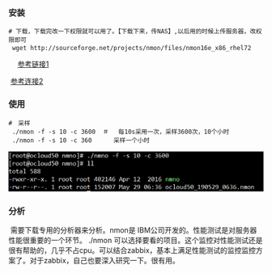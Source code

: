 ### 安装

```shell
# 下载，下载完改一下权限就可以用了。【下载下来，传NAS】,以后用的时候上传服务器，改权限即可
 wget http://sourceforge.net/projects/nmon/files/nmon16e_x86_rhel72
```

　  [参考链接1](https://blog.csdn.net/w4187402/article/details/90203789)

​      [参考连接2](https://www.cnblogs.com/wnfindbug/p/5719181.html)

### 使用

```shell
#　采样
 ./nmon -f -s 10 -c 3600  ＃　 每10s采用一次，采样3600次，10个小时
 ./nmon -f -s 10 -c 360      采样一个小时
```

![1568185872331](1568185872331.png)

### 分析

​      需要下载专用的分析器来分析。nmon是 IBM公司开发的。性能测试是对服务器性能很重要的一个环节。  ./nmon 可以选择要看的项目。这个监控对性能测试还是很有帮助的，几乎不占cpu。可以结合zabbix，基本上满足性能测试的监控监控方案了。对于zabbix，自己也要深入研究一下。很有用。







  

  

  

 

